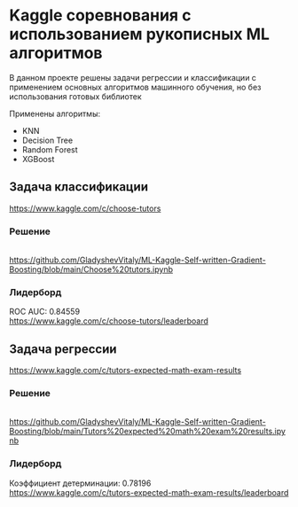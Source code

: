# Kaggle соревнования с использованием рукописных ML алгоритмов 
В данном проекте решены задачи регрессии и классификации с применением основных алгоритмов машинного обучения, но без использования готовых библиотек

Применены алгоритмы:
- KNN
- Decision Tree
- Random Forest
- XGBoost

## Задача классификации

https://www.kaggle.com/c/choose-tutors

### Решение
<br>https://github.com/GladyshevVitaly/ML-Kaggle-Self-written-Gradient-Boosting/blob/main/Choose%20tutors.ipynb

### Лидерборд
ROC AUC: 0.84559
<br>https://www.kaggle.com/c/choose-tutors/leaderboard

## Задача регрессии

https://www.kaggle.com/c/tutors-expected-math-exam-results

### Решение
<br>https://github.com/GladyshevVitaly/ML-Kaggle-Self-written-Gradient-Boosting/blob/main/Tutors%20expected%20math%20exam%20results.ipynb

### Лидерборд
Коэффициент детерминации: 0.78196
<br>https://www.kaggle.com/c/tutors-expected-math-exam-results/leaderboard
